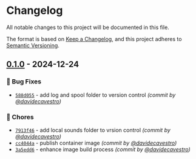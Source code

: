 # Changelog
All notable changes to this project will be documented in this file.

The format is based on [Keep a Changelog](https://keepachangelog.com/en/1.0.0/),
and this project adheres to [Semantic Versioning](https://semver.org/spec/v2.0.0.html).

## [0.1.0] - 2024-12-24
### :bug: Bug Fixes
- [`588d055`](https://github.com/davidecavestro/iliad-asterisk-voip/commit/588d055590a45d6fe003d13a8f2a415cc690954a) - add log and spool folder to version control *(commit by [@davidecavestro](https://github.com/davidecavestro))*

### :wrench: Chores
- [`7913f46`](https://github.com/davidecavestro/iliad-asterisk-voip/commit/7913f46519d52e16809bc05d230f32c3cfd653e3) - add local sounds folder to vrsion control *(commit by [@davidecavestro](https://github.com/davidecavestro))*
- [`cc4044a`](https://github.com/davidecavestro/iliad-asterisk-voip/commit/cc4044a437a949455310fe0bfe3ca5d35a116cc1) - publish container image *(commit by [@davidecavestro](https://github.com/davidecavestro))*
- [`3a5edd6`](https://github.com/davidecavestro/iliad-asterisk-voip/commit/3a5edd687f762220a22473d54bfd62a48250681d) - enhance image build process *(commit by [@davidecavestro](https://github.com/davidecavestro))*

[0.1.0]: https://github.com/davidecavestro/iliad-asterisk-voip/compare/0.0.1...0.1.0
